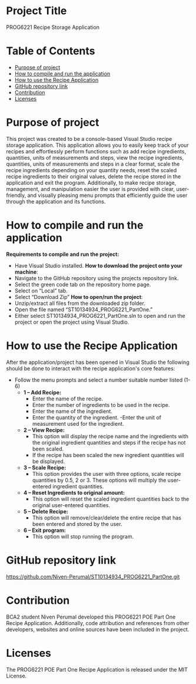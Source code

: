 # **Project Title**
PROG6221 Recipe Storage Application


# **Table of Contents**
- [Purpose of project](#purposeofproject)
- [How to compile and run the application](#howtocompileandruntheapplication)
- [How to use the Recipe Application](#howtousetheRecipeApplication)
- [GitHub repository link](#gitHubrepositorylink)
- [Contribution](#contribution)
- [Licenses](#licenses)


# **Purpose of project**
This project was created to be a console-based Visual Studio recipe storage application. This application allows you to easily keep track of your recipes and effortlessly perform functions such as add recipe ingredients, quantities, units of measurements and steps, view the recipe ingredients, quantities, units of measurements and steps in a clear format, scale the recipe ingredients depending on your quantity needs, reset the scaled recipe ingredients to their original values, delete the recipe stored in the application and exit the program. Additionally, to make recipe storage, management, and manipulation easier the user is provided with clear, user-friendly, and visually pleasing menu prompts that efficiently guide the user through the application and its functions.

# **How to compile and run the application**
**Requirements to compile and run the project:**
*	Have Visual Studio installed.
**How to download the project onto your machine**:
*	Navigate to the GitHub repository using the projects repository link.
*	Select the green code tab on the repository home page.
*	Select on “Local” tab.
*	Select “Download Zip”
**How to open/run the project**:
*	Unzip/extract all files from the downloaded zip folder.
*	Open the file named “ST10134934_PROG6221_PartOne.”
*	Either select ST10134934_PROG6221_PartOne.sln to open and run the project or open the project using Visual Studio.

# **How to use the Recipe Application**
After the application/project has been opened in Visual Studio the following should be done to interact with the recipe application's core features:
-	Follow the menu prompts and select a number suitable number listed (1-6)
    *	**1 – Add Recipe:**
        - Enter the name of the recipe.
        - Enter the number of ingredients to be used in the recipe.
        - Enter the name of the ingredient.
        - Enter the quantity of the ingredient.
        -Enter the unit of measurement used for the ingredient.
    *	**2 – View Recipe:**
        -	This option will display the recipe name and the ingredients with the original ingredient quantities and steps if the recipe has not been scaled.
        -	If the recipe has been scaled the new ingredient quantities will be displayed.
    *	**3 – Scale Recipe:**
        -	This option provides the user with three options, scale recipe quantities by 0.5, 2 or 3. These options will multiply the user-entered ingredient quantities.
    *	**4 – Reset Ingredients to original amount:** 
        -	This option will reset the scaled ingredient quantities back to the original user-entered quantities.
    *	**5 – Delete Recipe:** 
        -	This option will remove/clear/delete the entire recipe that has been entered and stored by the user.
    *	**6 – Exit program:** 
        -	This option will stop running the program.

# **GitHub repository link**
https://github.com/Niven-Perumal/ST10134934_PROG6221_PartOne.git

# Contribution
BCA2 student Niven Perumal developed this PROG6221 POE Part One Recipe Application. Additionally, code attribution and references from other developers, websites and online sources have been included in the project.

# Licenses
The PROG6221 POE Part One Recipe Application is released under the MIT License.
